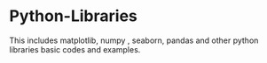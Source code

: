 # Python-Libraries
This includes matplotlib, numpy , seaborn, pandas and other python libraries basic codes and examples.   
